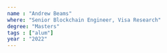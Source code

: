 ```yaml
---
name : "Andrew Beams"
where: "Senior Blockchain Engineer, Visa Research"
degree: "Masters"
tags : ["alum"]
year : "2022"
---
```

